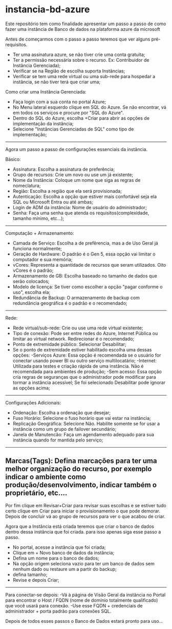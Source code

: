 # instancia-bd-azure

Este repositório tem como finalidade apresentar um passo a passo de como fazer uma instância de Banco de dados na plataforma azure da microsoft

Antes de começarmos com o passo a passo teremos que ver alguns pré-requisitos.

- Ter uma assinatura azure, se não tiver crie uma conta gratuita;
- Ter a permissão necessária sobre o recurso. Ex: Contribuidor de Instância Gerenciada);
- Verificar se na Regiâo de escolha suporta Instâncias;
- Verificar se tem uma rede virtual ou uma sub-rede para hospedar a instância, se não tiver terá que criar uma;

Como criar uma Instância Gerenciada:
- Faça login com a sua conta no portal Azure;
- No Menu lateral esquerdo clique em SQL do Azure. Se não encontrar, vá em todos os serviços e procure por "SQL do Azure".
- Dentro do SQL do Azure, escolha +Criar para abrir as opções de implementação da instância;
- Selecione "Instâncias Gerenciadas de SQL" como tipo de implementação;
--------------------------------------------------------------------------------------------------------------------------------------------------------------------------
Agora um passo a passo de configurações essenciais da instância.

Básico:
- Assinatura: Escolha a assinatura de preferência;
- Grupo de recursos: Crie um novo ou use um já existente;
- Nome da Instância: Coloque um nome que siga as regras de nomeclatura;
- Região: Escolha a região que ela será provisionada;
- Autenticação: Escolha a opção que estiver mais confortável seja ela SQL ou Microsoft Entra ou até ambas;
- Login de ADM da instância: Nome de usuário do administrador;
- Senha: Faça uma senha que atenda os requisitos(complexidade, tamanho mínimo, etc...);
---------------------------------------------------------------------------------------------------------------------------------------------------------------------------
Computação + Armazenamento:
- Camada de Serviço: Escolha a de prefêrencia, mas a de Uso Geral já funciona normalmente;
- Geração de Hardware: O padrão é o Gen 5, essa opção vai limitar o computador e sua memória;
- vCores: Representa a quantidade de recursos que seram utilizados. Oito vCores é o padrão;
- Armazenamento de GB: Escolha baseado no tamanho de dados que serão colocados;
- Modelo de licença: Se tiver como escolher a opção "pagar conforme o uso", escolha ela;
- Redundância de Backup: O armazenamento de backup com redundância geográfica é o padrão e o recomendado;
---------------------------------------------------------------------------------------------------------------------------------------------------------------------------
Rede:
- Rede virtual/sub-rede: Crie ou use uma rede virtual existente;
- Tipo de conexão: Pode ser entre redes do Azure, Internet Pública ou limitar ao virtual network. Redirecionar é o recomendado;
- Ponto de extremidade público: Selecionar Desabilitar;
- Se o ponto de extremidade estiver habilitado escolha uma dessas opções:
  -Serviços Azure: Essa opção é recomendada se o usuário for conectar usando power BI ou outro serviço multilocatário;
  -Internet: Utilizada para testes e criação rápida de uma instância. Não é recomendada para ambientes de produção;
  -Sem acesso: Essa opção cria regras de seguranças que o administrador pode modificar para tormar a instância acessível;
Se foi selecionado Desabilitar pode ignorar as opções acima;
---------------------------------------------------------------------------------------------------------------------------------------------------------------------------
Configurações Adicionais:
- Ordenação: Escolha a ordenação que desejar;
- Fuso Horário: Selecione o fuso horário que vai estar na instância;
- Replicação Geográfica: Selecione Não. Habilite somente se for usar a instância como um grupo de failover secundário;
- Janela de Manutencão: Faça um agendamento adequado para sua instância quando for mantida pelo serviço;
--------------------------------------------------------------------------------------------------------------------------------------------------------------------------
Marcas(Tags):
Defina marcações para ter uma melhor organização do recurso, por exemplo indicar o ambiente como produção/desenvolvimento, indicar também o proprietário, etc....
--------------------------------------------------------------------------------------------------------------------------------------------------------------------------
Por fim clique em Revisar+Criar para revisar suas escolhas e se estiver tudo certo clique em Criar para iniciar o provisionamento o que pode demorar.
Depois de concluir vá ao grupo de recursos para ver o que acabou de criar.

Agora que a Instância está criada teremos que criar o banco de dados dentro dessa instância que foi criada. para isso apenas siga esse passo a passo.

- No portal, acesse a instância que foi criada;
- Clique em + Novo banco de dados da instância;
- Defina um nome para o banco de dados;
- Na opção origem seleciona vazio para ter um banco de dados sem nenhum dado ou restaure um a partir do backup;
- defina tamanho;
- Revise e depois Criar;
-----------------------------------------------------------------------------------------------------------------------------------------------------------------------------
Para conectar-se depois:
  -Vá à página de Visão Geral da instância no Portal para encontrar o Host / FQDN (nome de domínio totalmente qualificado) que você usará para conexão. 
  -Use esse FQDN + credenciais de administrador + porta padrão para conexões SQL.

Depois de todos esses passos o Banco de Dados estará pronto para uso...
